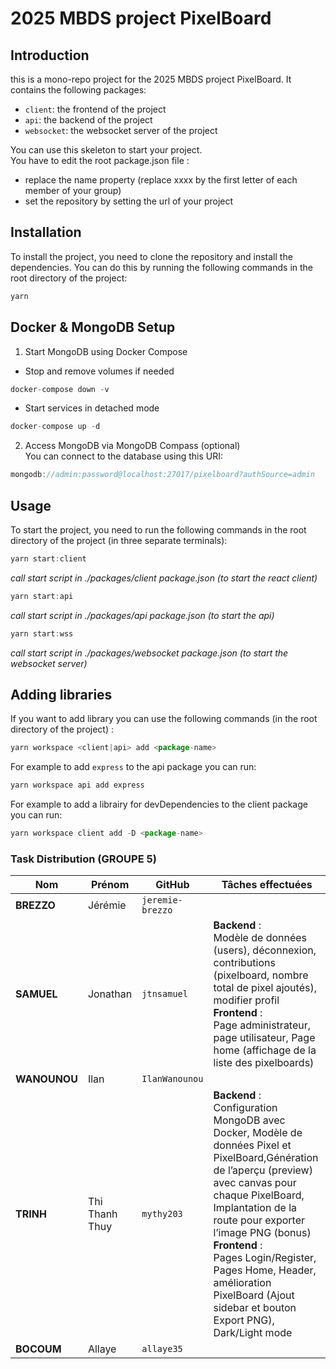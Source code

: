 # 2025 MBDS project PixelBoard

## Introduction
this is a mono-repo project for the 2025 MBDS project PixelBoard. It contains the following packages:
- `client`: the frontend of the project
- `api`: the backend of the project
- `websocket`: the websocket server of the project

You can use this skeleton to start your project.    
You have to edit the root package.json file : 
- replace the name property (replace xxxx by the first letter of each member of your group)
- set the repository by setting the url of your project  


## Installation
To install the project, you need to clone the repository and install the dependencies. You can do this by running the following commands in the root directory of the project:
``` js
yarn
```
## Docker & MongoDB Setup
1. Start MongoDB using Docker Compose
- Stop and remove volumes if needed
``` js
docker-compose down -v 
```
-  Start services in detached mode
``` js
docker-compose up -d 
```
2. Access MongoDB via MongoDB Compass (optional)<br>
You can connect to the database using this URI:
``` js
mongodb://admin:password@localhost:27017/pixelboard?authSource=admin
```
## Usage
To start the project, you need to run the following commands in the root directory of the project (in three separate terminals):
``` js
yarn start:client 
```
*call start script in ./packages/client package.json (to start the react client)*  

``` js
yarn start:api 
```
*call start script in ./packages/api package.json (to start the api)*

``` js
yarn start:wss
```
*call start script in ./packages/websocket package.json (to start the websocket server)*

## Adding libraries

If you want to add library you can use the following commands (in the root directory of the project) :
``` js
yarn workspace <client|api> add <package-name> 
```
For example to add `express` to the api package you can run:
``` js
yarn workspace api add express
```

For example to add a librairy for devDependencies to the client package you can run:
``` js
yarn workspace client add -D <package-name>
```

###  Task Distribution (GROUPE 5)

| Nom           | Prénom         | GitHub              | Tâches effectuées                           |
|---------------|----------------|----------------------|----------------------------------------------|
| **BREZZO**    | Jérémie        | `jeremie-brezzo`     |                                              |
| **SAMUEL**    | Jonathan       | `jtnsamuel`          |   **Backend** :<br> Modèle de données (users), déconnexion, contributions (pixelboard, nombre total de pixel ajoutés), modifier profil<br>**Frontend** :<br>Page administrateur, page utilisateur, Page home (affichage de la liste des pixelboards)                                          |
| **WANOUNOU**  | Ilan           | `IlanWanounou`       |                                              |
| **TRINH**     | Thi Thanh Thuy | `mythy203`           | **Backend** :<br>Configuration MongoDB avec Docker, Modèle de données Pixel et PixelBoard,Génération de l’aperçu (preview) avec canvas pour chaque PixelBoard,  Implantation de la route pour exporter l’image PNG (bonus)<br>**Frontend** :<br>Pages Login/Register, Pages Home, Header, amélioration PixelBoard (Ajout sidebar et bouton Export PNG), Dark/Light mode  |
| **BOCOUM**    | Allaye         |`allaye35`           |                                               |


